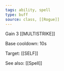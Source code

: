 ```yaml
---
tags: ability, spell
type: buff
source: class, [[Rogue]]
---
```

Gain 3 [[MULTISTRIKE]]

Base cooldown: 10s

Target: [[SELF]]

See also: [[Spell]]
